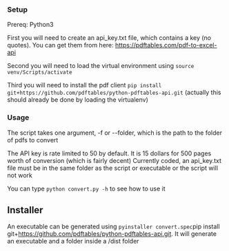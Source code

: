 ### Setup

Prereq: Python3

First you will need to create an api_key.txt file, which contains a key (no quotes). You can get them from here: https://pdftables.com/pdf-to-excel-api

Second you will need to load the virtual environment using `source venv/Scripts/activate`

Third you will need to install the pdf client `pip install git+https://github.com/pdftables/python-pdftables-api.git` (actually this should already be done by loading the virtualenv)

### Usage

The script takes one argument, -f or --folder, which is the path to the folder of pdfs to convert

The API key is rate limited to 50 by default. It is 15 dollars for 500 pages worth of conversion (which is fairly decent)
Currently coded, an api_key.txt file must be in the same folder as the script or executable or the script will not work

You can type `python convert.py -h` to see how to use it

## Installer

An executable can be generated using `pyinstaller convert.spec`pip install git+https://github.com/pdftables/python-pdftables-api.git. It will generate an executable and a folder inside a /dist folder
